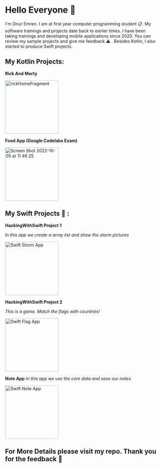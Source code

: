 # Hello Everyone  :wave:
I'm Onur Emren. I am at first year computer programming student :clipboard:. My software trainings and projects date back to earlier times. I have been taking trainings and developing mobile applications since 2020. You can review my sample projects and give me feedback :warning: . Besides Kotlin, I also started to produce Swift projects.



## My Kotlin Projects: 
**Rick And Morty**




<img width="175" alt="rickHomeFragment" src="https://user-images.githubusercontent.com/98044736/224957743-1822e34c-a760-41c9-9d57-d00b55dc0960.png">


**Food App (Google Codelabs Exam)**


<img width="175" alt="Screen Shot 2022-10-05 at 11 46 25" src="https://user-images.githubusercontent.com/98044736/224958238-aa74b152-0106-480e-8083-f75582ffce7a.png">




## My Swift Projects :iphone: :

**HackingWithSwift Project 1**

*In this app we create a array list and show the storm pictures*


<img width="175" alt="Swift Storm App" src="https://user-images.githubusercontent.com/98044736/224966894-028dad24-49d5-49d0-a9f0-b3dad239f939.png">


**HackingWithSwift Project 2**

*This is a game. Match the flags with countries!*



<img width="175" alt="Swift Flag App" src="https://user-images.githubusercontent.com/98044736/224967134-c9ccf78b-39d4-40ad-8990-2f5eb54abf6b.png">




**Note App**
*In this app we use the core data and save our notes.*



<img width="175" alt="Swift Note App" src="https://user-images.githubusercontent.com/98044736/224967467-c6935798-7a4b-4a4d-bae5-ef9dec5ae0cc.png">



## For More Details please visit my repo. Thank you for the feedback :pray:
